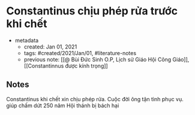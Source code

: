# Constantinus chịu phép rửa trước khi chết

- metadata
	- created: Jan 01, 2021 
	- tags: #created/2021/Jan/01, #literature-notes 
	- previous note: [[@ Bùi Đức Sinh O.P, Lịch sử Giáo Hội Công Giáo]], [[Constantinnus được kính trọng]]

## Notes
Constantinus khi chết xin chịu phép rửa. Cuộc đời ông tận tình phục vụ. giúp chấm dứt 250 năm Hội thánh bị bách hại

